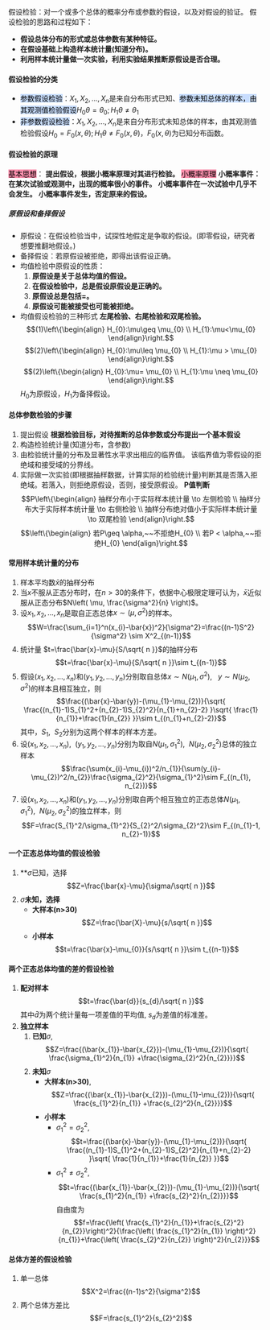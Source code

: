 假设检验：对一个或多个总体的概率分布或参数的假设，以及对假设的验证。
假设检验的思路和过程如下：
- **假设总体分布的形式或总体参数有某种特征。**
- **在假设基础上构造样本统计量(知道分布)。**
- **利用样本统计量做一次实验，利用实验结果推断原假设是否合理。**

#### 假设检验的分类
- <mark style="background: #ADCCFFA6;">参数假设检验</mark>：$X_{1}, X_{2}, \dots, X_{n}$是来自分布形式已知、<mark style="background: #ADCCFFA6;">参数未知总体的样本，由其观测值检验假设</mark>$H_{0}\theta=\theta_{0}; H_{1}\theta\neq \theta_{1}$
- <mark style="background: #ADCCFFA6;">非参数假设检验</mark>：$X_{1}, X_{2}, \dots, X_{n}$是来自分布形式未知总体的样本，由其观测值检验假设$H_{0}=F_{0}(x, \theta); H_{1}\theta\neq F_{0}(x,\theta)$，$F_{0}(x, \theta)$为已知分布函数。

#### 假设检验的原理
<mark style="background: #FF5582A6;">基本思想</mark>：
	**提出假设，根据小概率原理对其进行检验。**
<mark style="background: #FF5582A6;">小概率原理</mark>
	**小概率事件：在某次试验或观测中，出现的概率很小的事件。**
	**小概率事件在一次试验中几乎不会发生。**
	**小概率事件发生，否定原来的假设。**

##### 原假设和备择假设
- 原假设：在假设检验当中，试探性地假定是争取的假设。(即零假设，研究者想要推翻地假设。)
- 备择假设：若原假设被拒绝，即得出该假设正确。
- 均值检验中原假设的性质：
	1. **原假设是关于总体均值的假设。**
	2. **在假设检验中，总是假设原假设是正确的。**
	3. **原假设总是包括=。**
	4. **原假设可能被接受也可能被拒绝。**
- 均值假设检验的三种形式
	**左尾检验、右尾检验和双尾检验。**$$(1)\left\{\begin{align}
H_{0}:\mu\geq \mu_{0}  \\
H_{1}:\mu<\mu_{0}
\end{align}\right.$$$$(2)\left\{\begin{align}
H_{0}:\mu\leq \mu_{0} \\
H_{1}:\mu > \mu_{0}
\end{align}\right.$$$$(2)\left\{\begin{align}
H_{0}:\mu= \mu_{0} \\
H_{1}:\mu \neq \mu_{0}
\end{align}\right.$$$H_{0}$为原假设，$H_{1}$为备择假设。

#### 总体参数检验的步骤
1) 提出假设
	**根据检验目标，对待推断的总体参数或分布提出一个基本假设**
2) 构造检验统计量(知道分布，含参数)
3) 由检验统计量的分布及显著性水平求出相应的临界值。
	该临界值为零假设的拒绝域和接受域的分界线。
4) 实际做一次实验(即根据抽样数据，计算实际的检验统计量)判断其是否落入拒绝域。若落入，则拒绝原假设，否则，接受原假设。
**P值判断**
$$P\left\{\begin{align}
抽样分布小于实际样本统计量 \to 左侧检验 \\
抽样分布大于实际样本统计量 \to 右侧检验 \\
抽样分布绝对值小于实际样本统计量 \to 双尾检验
\end{align}\right.$$
$$\left\{\begin{align}
若P\geq \alpha,~~不拒绝H_{0} \\
若P < \alpha,~~拒绝H_{0}
\end{align}\right.$$
#### 常用样本统计量的分布
1. 样本平均数$\bar{x}$的抽样分布
2. 当$x$不服从正态分布时，在$n>30$的条件下，依据中心极限定理可认为，$\bar{x}$近似服从正态分布$N\left( \mu, \frac{\sigma^2}{n} \right)$。
3. 设$x_{1}, x_{2}, \dots, x_{n}$是取自正态总体$x \sim (\mu, \sigma^2)$的样本。$$W=\frac{\sum_{i=1}^n(x_{i}-\bar{x})^2}{\sigma^2}=\frac{(n-1)S^2}{\sigma^2} \sim X^2_{(n-1)}$$
4. 统计量 $t=\frac{\bar{x}-\mu}{S/\sqrt{ n }}$的抽样分布$$t=\frac{\bar{x}-\mu}{S/\sqrt{ n }}\sim t_{(n-1)}$$
5. 假设$(x_{1}, x_{2}, \dots, x_{n})$和$(y_{1}, y_{2}, \dots, y_{n})$分别取自总体$x\sim N(\mu_{1}, \sigma^2), ~~~y\sim N(\mu_{2}, \sigma^2)$的样本且相互独立，则$$\frac{(\bar{x}-\bar{y})-(\mu_{1}-\mu_{2})}{\sqrt{ \frac{(n_{1}-1)S_{1}^2+(n_{2}-1)S_{2}^2}{n_{1}+n_{2}-2} }\sqrt{ \frac{1}{n_{1}}+\frac{1}{n_{2}} }}\sim t_{(n_{1}+n_{2}-2)}$$其中，$S_{1},~~S_{2}$分别为这两个样本的样本方差。
6. 设$(x_{1},x_{2}, \dots, x_{n}), ~~(y_{1}, y_{2}, \dots, y_{n})$分别为取自$N(\mu_{1}, \sigma_{1}^2),~~N(\mu_{2}, \sigma_{2}^2)$总体的独立样本$$\frac{\sum(x_{i}-\mu_{i})^2/n_{1}}{\sum(y_{i}-\mu_{2})^2/n_{2}}\frac{\sigma_{2}^2}{\sigma_{1}^2}\sim F_{(n_{1}, n_{2})}$$
7. 设$(x_{1}, x_{2}, \dots, x_{n})$和$(y_{1}, y_{2}, \dots, y_{n})$分别取自两个相互独立的正态总体$N(\mu_{1}, \sigma_{1}^2), ~~N(\mu_{2}, \sigma_{2}^2)$的独立样本，则$$F=\frac{S_{1}^2/\sigma_{1}^2}{S_{2}^2/\sigma_{2}^2}\sim F_{(n_{1}-1, n_{2}-1)}$$
#### 一个正态总体均值的假设检验
1. **$\sigma$已知，选择$$Z=\frac{\bar{x}-\mu}{\sigma/\sqrt{ n }}$$
2. $\sigma$**未知，选择**
	- **大样本(n>30)**$$Z=\frac{\bar{X}-\mu}{s/\sqrt{ n }}$$
	- **小样本**$$t=\frac{\bar{x}-\mu_{0}}{s/\sqrt{ n }}\sim t_{(n-1)}$$

#### 两个正态总体均值的差的假设检验
1. **配对样本**$$t=\frac{\bar{d}}{s_{d}/\sqrt{ n }}$$其中$\bar{d}$为两个统计量每一项差值的平均值, $s_{d}$为差值的标准差。
2. **独立样本**
	1. **已知**$\sigma$, $$Z=\frac{(\bar{x_{1}}-\bar{x_{2}})-(\mu_{1}-\mu_{2})}{\sqrt{ \frac{\sigma_{1}^2}{n_{1}} +\frac{\sigma_{2}^2}{n_{2}}}}$$
	2. **未知**$\sigma$
		- **大样本(n>30)**, $$Z=\frac{(\bar{x_{1}}-\bar{x_{2}})-(\mu_{1}-\mu_{2})}{\sqrt{ \frac{s_{1}^2}{n_{1}} +\frac{s_{2}^2}{n_{2}}}}$$
		- **小样本**
			- $\sigma_{1}^2=\sigma_{2}^2$, $$t=\frac{(\bar{x}-\bar{y})-(\mu_{1}-\mu_{2})}{\sqrt{ \frac{(n_{1}-1)S_{1}^2+(n_{2}-1)S_{2}^2}{n_{1}+n_{2}-2} }\sqrt{ \frac{1}{n_{1}}+\frac{1}{n_{2}} }}$$
			- $\sigma_{1}^2\neq\sigma_{2}^2$, $$t=\frac{(\bar{x_{1}}-\bar{x_{2}})-(\mu_{1}-\mu_{2})}{\sqrt{ \frac{s_{1}^2}{n_{1}} +\frac{s_{2}^2}{n_{2}}}}$$自由度为$$f=\frac{\left( \frac{s_{1}^2}{n_{1}}+\frac{s_{2}^2}{n_{2}}\right)^2}{\frac{\left( \frac{s_{1}^2}{n_{1}} \right)^2}{n_{1}}+\frac{\left( \frac{s_{2}^2}{n_{2}} \right)^2}{n_{2}}}$$

#### 总体方差的假设检验
1. 单一总体$$X^2=\frac{(n-1)s^2}{\sigma^2}$$
2. 两个总体方差比$$F=\frac{s_{1}^2}{s_{2}^2}$$

